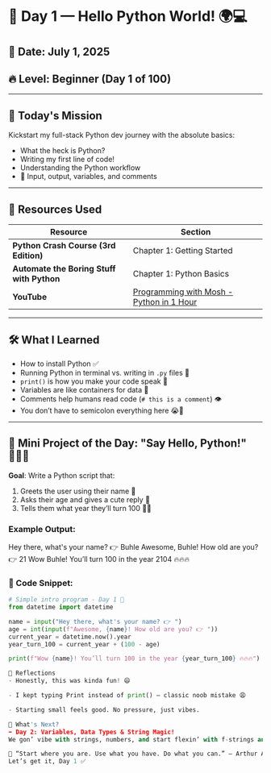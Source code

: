 # 🐍 Day 1 — Hello Python World! 🌍💻

## 📅 Date: July 1, 2025  
## 🔥 Level: Beginner (Day 1 of 100)

---

## 🎯 Today's Mission

Kickstart my full-stack Python dev journey with the absolute basics:
- What the heck is Python?
- Writing my first line of code!
- Understanding the Python workflow
- 🧠 Input, output, variables, and comments

---

## 📘 Resources Used

| Resource | Section |
|---------|---------|
| **Python Crash Course (3rd Edition)** | Chapter 1: Getting Started |
| **Automate the Boring Stuff with Python** | Chapter 1: Python Basics |
| **YouTube** | [Programming with Mosh - Python in 1 Hour](https://youtu.be/kqtD5dpn9C8) |

---

## 🛠️ What I Learned

- How to install Python ✅  
- Running Python in terminal vs. writing in `.py` files 🧪  
- `print()` is how you make your code speak 📣  
- Variables are like containers for data 🧺  
- Comments help humans read code (`# this is a comment`) 👁️  
- You don’t have to semicolon everything here 😭🙏

---

## 🧪 Mini Project of the Day: "Say Hello, Python!" 🧑🏾‍🚀

**Goal**: Write a Python script that:
1. Greets the user using their name 🤗
2. Asks their age and gives a cute reply 🎂
3. Tells them what year they’ll turn 100 😮‍💨

### Example Output:

Hey there, what's your name? 👉 Buhle
Awesome, Buhle! How old are you? 👉 21
Wow Buhle! You’ll turn 100 in the year 2104 🔥🔥🔥


### 🐍 Code Snippet:

```python
# Simple intro program - Day 1 🐍
from datetime import datetime

name = input("Hey there, what's your name? 👉 ")
age = int(input(f"Awesome, {name}! How old are you? 👉 "))
current_year = datetime.now().year
year_turn_100 = current_year + (100 - age)

print(f"Wow {name}! You’ll turn 100 in the year {year_turn_100} 🔥🔥🔥")

💭 Reflections
- Honestly, this was kinda fun! 😄

- I kept typing Print instead of print() — classic noob mistake 😩

- Starting small feels good. No pressure, just vibes.

🚀 What's Next?
➡️ Day 2: Variables, Data Types & String Magic!
We gon’ vibe with strings, numbers, and start flexin’ with f-strings and formatting 🧪🧃

💬 “Start where you are. Use what you have. Do what you can.” — Arthur Ashe
Let’s get it, Day 1 ✅
